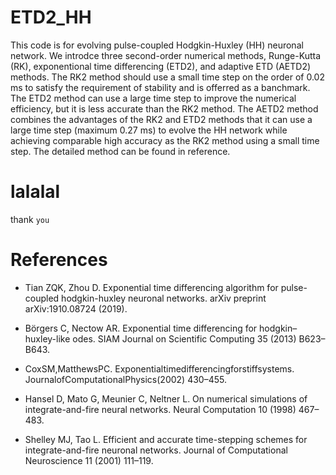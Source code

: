 ETD2_HH
======

This code is for evolving pulse-coupled Hodgkin-Huxley (HH) neuronal network. 
We introdce three second-order numerical methods, Runge-Kutta (RK), exponentional time differencing (ETD2), and adaptive ETD (AETD2) methods. 
The RK2 method should use a small time step on the order of 0.02 ms to satisfy the requirement of stability and is offerred as a banchmark.
The ETD2 method can use a large time step to improve the numerical efficiency, but it is less accurate than the RK2 method.
The AETD2 method combines the advantages of the RK2 and ETD2 methods that it can use a large time step (maximum 0.27 ms) to evolve the HH network while achieving comparable high accuracy as the RK2 method using a small time step. 
The detailed method can be found in reference. 

# lalalal
thank `you`




References 
============
* Tian ZQK, Zhou D. Exponential time differencing algorithm for pulse-coupled hodgkin-huxley neuronal networks. arXiv preprint arXiv:1910.08724 (2019). 

* Börgers C, Nectow AR. Exponential time differencing for hodgkin–huxley-like odes. SIAM Journal on 
Scientific Computing 35 (2013) B623–B643. 

* CoxSM,MatthewsPC. Exponentialtimedifferencingforstiffsystems. JournalofComputationalPhysics(2002) 430–455. 

* Hansel D, Mato G, Meunier C, Neltner L. On numerical simulations of integrate-and-fire neural networks. 
Neural Computation 10 (1998) 467–483. 

* Shelley MJ, Tao L. Efficient and accurate time-stepping schemes for integrate-and-fire neuronal networks. 
Journal of Computational Neuroscience 11 (2001) 111–119. 

